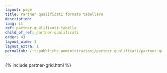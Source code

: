 ```yaml
---
layout: page
title: Partner qualificati formato tabellare
description: 
lang: it
ref: partner-qualificati-tabella
child_of_ref: partner-qualificati
order: 43
layout_wide: 1
layout_extra: 1
permalink: /it/pubbliche-amministrazioni/partner-qualificati/partner-qualificati-tabella.html
---
```


{% include partner-grid.html %}